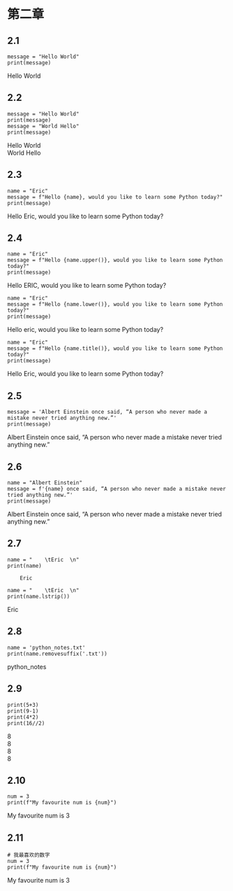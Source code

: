 #  第二章  
##  2.1  
```
message = "Hello World"
print(message)  
```
Hello World  
##  2.2  
```
message = "Hello World"
print(message)
message = "World Hello"
print(message)
```
Hello World    
World Hello    
##  2.3  
```
name = "Eric"
message = f"Hello {name}, would you like to learn some Python today?"
print(message)
```
Hello Eric, would you like to learn some Python today?  
##  2.4  
```
name = "Eric"
message = f"Hello {name.upper()}, would you like to learn some Python today?"
print(message)
```
Hello ERIC, would you like to learn some Python today?
```
name = "Eric"
message = f"Hello {name.lower()}, would you like to learn some Python today?"
print(message)
```
Hello eric, would you like to learn some Python today?
```
name = "Eric"
message = f"Hello {name.title()}, would you like to learn some Python today?"
print(message)
```
Hello Eric, would you like to learn some Python today?  
##  2.5  
```
message = 'Albert Einstein once said, “A person who never made a mistake never tried anything new.”'
print(message)
```
Albert Einstein once said, “A person who never made a mistake never tried anything new.”
##  2.6  
```
name = "Albert Einstein"
message = f'{name} once said, “A person who never made a mistake never tried anything new.”'
print(message)
```
Albert Einstein once said, “A person who never made a mistake never tried anything new.”
##  2.7  
```
name = "    \tEric  \n"
print(name)
```
    	Eric  

```
name = "    \tEric  \n"
print(name.lstrip())
```
Eric    
##  2.8  
```
name = 'python_notes.txt'
print(name.removesuffix('.txt'))
```
python_notes  
##  2.9  
```
print(5+3)
print(9-1)
print(4*2)
print(16//2)
```
8    
8    
8    
8    
##  2.10  
```
num = 3
print(f"My favourite num is {num}")
```
My favourite num is 3    
##  2.11  
```
# 我最喜欢的数字
num = 3
print(f"My favourite num is {num}")
```
My favourite num is 3
